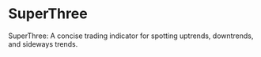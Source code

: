# SuperThree
SuperThree: A concise trading indicator for spotting uptrends, downtrends, and sideways trends.
